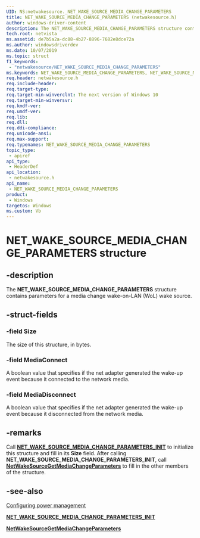 ```yaml
---
UID: NS:netwakesource._NET_WAKE_SOURCE_MEDIA_CHANGE_PARAMETERS
title: NET_WAKE_SOURCE_MEDIA_CHANGE_PARAMETERS (netwakesource.h)
author: windows-driver-content
description: The NET_WAKE_SOURCE_MEDIA_CHANGE_PARAMETERS structure contains parameters for a media change wake-on-LAN (WoL) wake source.
tech.root: netvista
ms.assetid: de7b5a2a-dc88-4b27-8896-7682e8dce72a
ms.author: windowsdriverdev
ms.date: 10/07/2019
ms.topic: struct
f1_keywords:
 - "netwakesource/NET_WAKE_SOURCE_MEDIA_CHANGE_PARAMETERS"
ms.keywords: NET_WAKE_SOURCE_MEDIA_CHANGE_PARAMETERS, NET_WAKE_SOURCE_MEDIA_CHANGE_PARAMETERS, 
req.header: netwakesource.h
req.include-header:
req.target-type:
req.target-min-winverclnt: The next version of Windows 10
req.target-min-winversvr:
req.kmdf-ver:
req.umdf-ver:
req.lib:
req.dll:
req.ddi-compliance:
req.unicode-ansi:
req.max-support:
req.typenames: NET_WAKE_SOURCE_MEDIA_CHANGE_PARAMETERS
topic_type: 
 - apiref
api_type: 
 - HeaderDef
api_location: 
 - netwakesource.h
api_name: 
 - NET_WAKE_SOURCE_MEDIA_CHANGE_PARAMETERS
product: 
 - Windows
targetos: Windows
ms.custom: Vb
---
```


# NET_WAKE_SOURCE_MEDIA_CHANGE_PARAMETERS structure

## -description

The **NET_WAKE_SOURCE_MEDIA_CHANGE_PARAMETERS** structure contains parameters for a media change wake-on-LAN (WoL) wake source.

## -struct-fields

### -field Size

The size of this structure, in bytes.
 
### -field MediaConnect

A boolean value that specifies if the net adapter generated the wake-up event because it connected to the network media.
 
### -field MediaDisconnect

A boolean value that specifies if the net adapter generated the wake-up event because it disconnected from the network media. 

## -remarks

Call [**NET_WAKE_SOURCE_MEDIA_CHANGE_PARAMETERS_INIT**](../netwakesource/nf-netwakesource-net_wake_source_media_change_parameters_init.md) to initialize this structure and fill in its **Size** field. After calling **NET_WAKE_SOURCE_MEDIA_CHANGE_PARAMETERS_INIT**, call [**NetWakeSourceGetMediaChangeParameters**](../netwakesource/nf-netwakesource-netwakesourcegetmediachangeparameters.md) to fill in the other members of the structure.

## -see-also

[Configuring power management](https://docs.microsoft.com/windows-hardware/drivers/netcx/configuring-power-management)

[**NET_WAKE_SOURCE_MEDIA_CHANGE_PARAMETERS_INIT**](../netwakesource/nf-netwakesource-net_wake_source_media_change_parameters_init.md)

[**NetWakeSourceGetMediaChangeParameters**](../netwakesource/nf-netwakesource-netwakesourcegetmediachangeparameters.md)